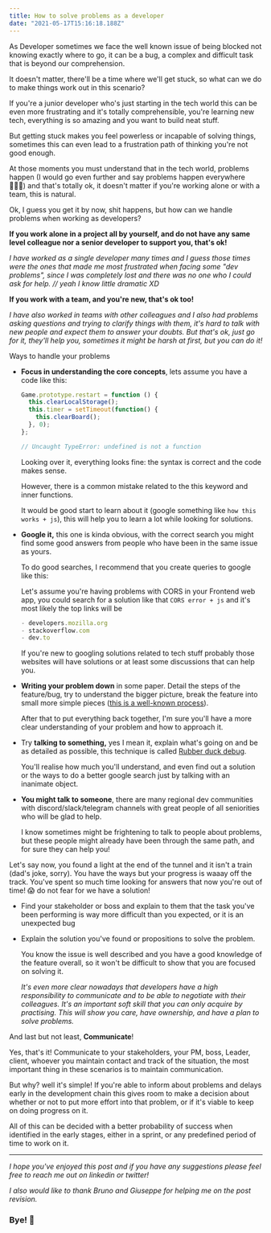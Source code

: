 ```yaml
---
title: How to solve problems as a developer
date: "2021-05-17T15:16:18.188Z"
---
```


As Developer sometimes we face the well known issue of being blocked not knowing exactly where to go, it can be a bug, a complex and difficult task that is beyond our comprehension. 

It doesn't matter, there'll be a time where we'll get stuck, so what can we do to make things work out in this scenario?

If you're a junior developer who's just starting in the tech world this can be even more frustrating and it's totally comprehensible, you're learning new tech, everything is so amazing and you want to build neat stuff. 

But getting stuck makes you feel powerless or incapable of solving things, sometimes this can even lead to a frustration path of thinking you're not good enough.

At those moments you must understand that in the tech world, problems happen (I would go even further and say problems happen everywhere 🤷🏼‍♂️) and that's totally ok, it doesn't matter if you're working alone or with a team, this is natural.

Ok, I guess you get it by now, shit happens, but how can we handle problems when working as developers? 

**If you work alone in a project all by yourself, and do not have any same level colleague nor a senior developer to support you, that's ok!**

*I have worked as a single developer many times and I guess those times were the ones that made me most frustrated when facing some "dev problems", since I was completely lost and there was no one who I could ask for help. 
// yeah I know little dramatic XD* 

**If you work with a team, and you're new, that's ok too!**

*I have also worked in teams with other colleagues and I also had problems asking questions and trying to clarify things with them, it's hard to talk with new people and expect them to answer your doubts. But that's ok, just go for it, they'll help you, sometimes it might be harsh at first, but you can do it!* 

Ways to handle your problems

- **Focus in understanding the core concepts**, lets assume you have a code like this:

    ```jsx
    Game.prototype.restart = function () {
      this.clearLocalStorage();
      this.timer = setTimeout(function() {
        this.clearBoard();   
      }, 0);
    };

    // Uncaught TypeError: undefined is not a function
    ```

  Looking over it, everything looks fine: the syntax is correct and the code makes sense.

  However, there is a common mistake related to the this keyword and inner functions.
  
  It would be good start to learn about it (google something like `how this works + js`), this will help you to learn a lot while looking for solutions.

- **Google it,** this one is kinda obvious, with the correct search you might find some good answers from people who have been in the same issue as yours. 

  To do good searches, I recommend that you create queries to google like this:

  Let's assume you're having problems with CORS in your Frontend web app, you could search for a solution like that `CORS error + js` and it's most likely the top links will be 

    ```jsx
    - developers.mozilla.org
    - stackoverflow.com
    - dev.to
    ```

    If you're new to googling solutions related to tech stuff probably those websites will have solutions or at least some discussions that can help you.

- **Writing your problem down** in some paper. Detail the steps of the feature/bug, try to understand the bigger picture, break the feature into small more simple pieces ([this is a well-known process](https://news.uga.edu/break-large-tasks-down-into-smaller-more-manageable-pieces/)). 

  After that to put everything back together, I'm sure you'll have a more clear understanding of your problem and how to approach it.

- Try **talking to something,** yes I mean it, explain what's going on and be as detailed as possible, this technique is called [Rubber duck debug](https://en.wikipedia.org/wiki/Rubber_duck_debugging). 

  You'll realise how much you'll understand, and even find out a solution or the ways to do a better google search just by talking with an inanimate object.

- **You might talk to someone**, there are many regional dev communities with discord/slack/telegram channels with great people of all seniorities who will be glad to help. 

  I know sometimes might be frightening to talk to people about problems, but these people might already have been through the same path, and for sure they can help you!

Let's say now, you found a light at the end of the tunnel and it isn't a train (dad's joke, sorry). You have the ways but your progress is waaay off the track. You've spent so much time looking for answers that now you're out of time! 😱 do not fear for we have a solution! 

- Find your stakeholder or boss and explain to them that the task you've been performing is way more difficult than you expected, or it is an unexpected bug
- Explain the solution you've found or propositions to solve the problem. 
  
  You know the issue is well described and you have a good knowledge of the feature overall, so it won't be difficult to show that you are focused on solving it.

    *It's even more clear nowadays that developers have a high responsibility to communicate and to be able to negotiate with their colleagues. It's an important soft skill that you can only acquire by practising. This will show you care, have ownership, and have a plan to solve problems.*

And last but not least, **Communicate**! 

Yes, that's it! Communicate to your stakeholders, your PM, boss, Leader, client, whoever you maintain contact and track of the situation, the most important thing in these scenarios is to maintain communication. 

But why? well it's simple! If you're able to inform about problems and delays early in the development chain this gives room to make a decision about whether or not to put more effort into that problem, or if it's viable to keep on doing progress on it. 

All of this can be decided with a better probability of success when identified in the early stages, either in a sprint, or any predefined period of time to work on it.

---


*I hope you've enjoyed this post and if you have any suggestions please feel free to reach me out on linkedin or twitter!*

*I also would like to thank Bruno and Giuseppe for helping me on the post revision.*

### Bye! 🤟